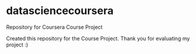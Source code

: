 # datasciencecoursera
Repository for Coursera Course Project

Created this repository for the Course Project. Thank you for evaluating my project :)

